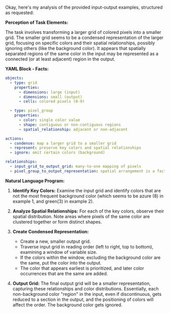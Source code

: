 Okay, here's my analysis of the provided input-output examples, structured as requested:

**Perception of Task Elements:**

The task involves transforming a larger grid of colored pixels into a smaller grid. The smaller grid seems to be a condensed representation of the larger grid, focusing on specific colors and their spatial relationships, possibly ignoring others (like the background color). It appears that spatially separated regions of the same color in the input may be represented as a connected (or at least adjacent) region in the output.

**YAML Block - Facts:**


```yaml
objects:
  - type: grid
    properties:
      - dimensions: large (input)
      - dimensions: small (output)
      - cells: colored pixels (0-9)

  - type: pixel_group
    properties:
      - color: single color value
      - shape: contiguous or non-contiguous regions
      - spatial_relationship: adjacent or non-adjacent

actions:
  - condense: map a larger grid to a smaller grid
  - represent: preserve key colors and spatial relationships
  - ignore: omit certain colors (background)

relationships:
  - input_grid_to_output_grid: many-to-one mapping of pixels
  - pixel_group_to_output_representation: spatial arrangement is a factor
```


**Natural Language Program:**

1.  **Identify Key Colors:** Examine the input grid and identify colors that are not the most frequent background color (which seems to be azure (8) in example 1, and green(3) in example 2).

2.  **Analyze Spatial Relationships:** For each of the key colors, observe their spatial distribution. Note areas where pixels of the same color are clustered together or form distinct shapes.

3.  **Create Condensed Representation:**
    *   Create a new, smaller output grid.
    *   Traverse input grid in reading order (left to right, top to bottom), examining a window of variable size.
    *    If the colors within the window, excluding the background color are the same, put the color into the output.
    *   The color that appears earliest is prioritized, and later color occurrences that are the same are added.

4.  **Output Grid:** The final output grid will be a smaller representation, capturing these relationships and color distributions. Essentially, each non-background color "region" in the input, even if discontinuous, gets reduced to a section in the output, and the positioning of colors will affect the order. The background color gets ignored.
